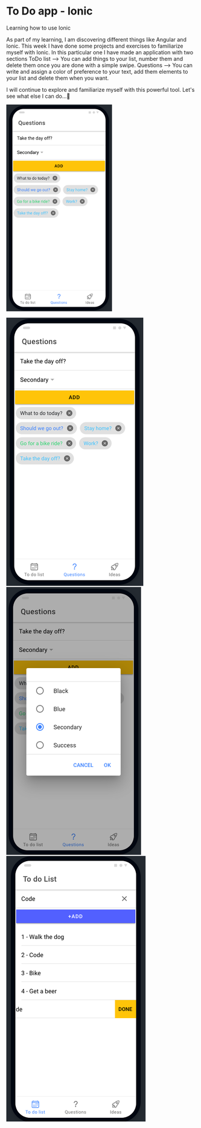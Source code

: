 # To Do app - Ionic
 Learning how to use Ionic
 
As part of my learning, I am discovering different things like Angular and Ionic. This week I have done some projects and exercises to familiarize myself with Ionic. In this particular one I have made an application with two sections 
ToDo list --> You can add things to your list, number them and delete them once you are done with a simple swipe.
Questions --> You can write and assign a color of preference to your text, add them elements to your list and delete them when you want. 

I will continue to explore and familiarize myself with this powerful tool. Let's see what else I can do...:eyes:


<img src="images/ionic-3.png" width="280">

![](images/ionic-3.png) ![](images/ionic-2.png)
![](images/ionic-1.png)
